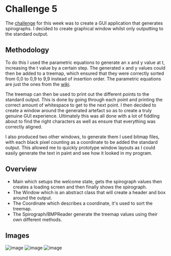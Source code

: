 # Challenge 5
The [challenge](Challenge.md) for this week was to create a GUI application that generates spirographs. I decided to create graphical window whilst only outputting to the standard output.

## Methodology
To do this I used the parametric equations to generate an x and y value at t, increasing the t value by a certain step. The generated x and y values could then be added to a treemap, which ensured that they were correctly sorted from 0,0 to 0,9 to 9,9 instead of insertion order. The parametric equations are just the ones from the [wiki](https://en.wikipedia.org/wiki/Spirograph).

The treemap can then be used to print out the different points to the standard output. This is done by going through each point and printing the correct amount of whitespace to get to the next point. I then decided to create a window around the generated artefact so as to create a truly genuine GUI experience. Ultimately this was all done with a lot of fiddling about to find the right characters as well as ensure that everything was correctly aligned.

I also produced two other windows, to generate them I used bitmap files, with each black pixel counting as a coordinate to be added the standard output. This allowed me to quickly prototype window layouts as I could easily generate the text in paint and see how it looked in my program.

## Overview
- Main which setups the welcome state, gets the spirograph values then creates a loading screen and then finally shows the spirograph.
- The Window which is an abstract class that will create a header and box around the output.
- The Coordinate which describes a coordinate, it's used to sort the treemap.
- The Spirograph/BMPReader generate the treemap values using their own different methods.

## Images
![image](https://user-images.githubusercontent.com/49870539/141699564-c94d787b-90c6-4199-b464-9064a602dc25.png)
![image](https://user-images.githubusercontent.com/49870539/141699724-4def0f52-aaef-4636-aebc-5c2d5bab7d7c.png)
![image](https://user-images.githubusercontent.com/49870539/141699596-e639e8a7-53ab-485a-8099-ba9543668247.png)
